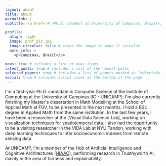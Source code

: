 ```yaml
---
layout: about
title: about
permalink: /
subtitle: <a href='#'>Ph.D. student at University of Campinas, Brazil</a>.

profile:
  align: right
  image: prof_pic.jpg
  image_circular: false # crops the image to make it circular
  more_info: >
    <p>Campinas, Brazil</p>

news: true # includes a list of news items
latest_posts: true # includes a list of the newest posts
selected_papers: true # includes a list of papers marked as "selected={true}"
social: true # includes social icons at the bottom of the page
---
```


I'm a first-year Ph.D. candidate in Computer Science at the Institute of Computing at the University of Campinas (IC - UNICAMP). I'm also currently finishing my Master's dissertation in Math Modelling at the School of Applied Math at FGV, to be presented in the next months. I hold a BSc degree in Applied Math from the same institution. In the last few years, I have been a researcher at the [Visual Data Science Lab], working on visualization techniques for spatiotemporal data. I also had the opportunity to be a visiting researcher in the VIDA Lab at NYU Tandon, working with deep learning techniques to infer socioeconomic indexes from remote sensing data.

At UNICAMP, I'm a member of the Hub of Artificial Intelligence and Cognitive Architectures ([HIAAC](https://hiaac.unicamp.br/)), performing research in Trusthyworth AI, mainly in the area of fairness and explainability.
